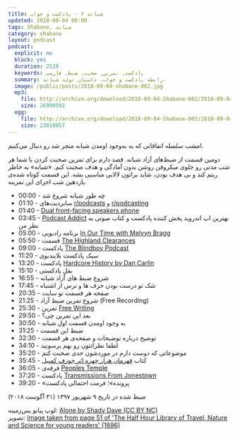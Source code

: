 ```yaml
---
title: شبانه ۲ - پادکست و خواب
updated: 2018-09-04 00:00
tags: Shabane, شبانه
category: shabane
layout: podcast
podcast:
  explicit: no
  block: yes
  duration: 2520
  keywords: پادکست, تمرین, صحبت, ضبط, فارسی
  summary: رابطه پادکست و خواب. داستان تولد شبانه.
  image: /public/posts/2018-09-04-shabane-002.jpg
  mp3:
    file: http://archive.org/download/2018-09-04-Shabane-002/2018-09-04-shabane-002.mp3
    size: 26990592
  ogg:
    file: http://archive.org/download/2018-09-04-Shabane-002/2018-09-04-shabane-002.ogg
    size: 23818857
---
```

امشب سلسله اتفاقاتی که به به‌وجود اومدن شبانه منجر شد رو دنبال می‌کنیم.

دومین قسمت از ضبط‌های آزاد شبانه. قصد دارم برای تمرین صحبت کردن با شما هر شب مدتی رو جلوی میکروفن روشن بدون آمادگی و هدف صحبت کنم. «شبانه» به خاطر ریتم کند و بی هدف بودن، شاید براتون لالایی مناسبی بشه. این قسمت کوتاه شده‌ی یازدهین شب اجرای این تمرینه.

* 00:00 - چه طور شبانه شروع شد
* 01:10 - سابردیت‌های [r/podcasts](https://reddit.com/r/podcasts) و [r/podcasting](https://reddit.com/r/podcasting)
* 01:40 - [Dual front-facing speakers phone](https://www.google.com/search?q=dual+front+facing+speakers+phone)
* 03:45 - [Podcast Addict](https://play.google.com/store/apps/details?id=com.bambuna.podcastaddict) بهترین اپ اندروید پخش کننده پادکست و کتاب صوتی به نظر من
* 05:00 - برنامه رادیویی [In Our Time with Melvyn Bragg](https://en.wikipedia.org/wiki/In_Our_Time_%28radio_series%29)
* 05:50 - قسمت [The Highland Clearances](https://www.bbc.co.uk/programmes/b09tc4tm)
* 09:00 - پادکست [The Blindboy Podcast](https://itunes.apple.com/us/podcast/the-blindboy-podcast/id1300577518)
* 11:20 - سبک پادکست بلایندبوی
* 13:20 - پادکست [Hardcore History by Dan Carlin](https://www.dancarlin.com/hardcore-history-series/)
* 15:10 - بقلِ پادکستی
* 16:55 - شروع ضبط های آزاد شبانه
* 17:45 - شک تو درست بودن حرف ها و ترس از اشتباه
* 20:35 - صفحه هر قسمت تو سایت
* 21:25 - شروع تمرین ضبط آزاد (Free Recording)
* 25:30 - تمرین [Free Writing](https://en.wikipedia.org/wiki/Free_writing)
* 29:50 - بعد این تمرین چی؟
* 30:50 - به وجود اومدن قسمت اول شبانه
* 31:25 - ضبط این قسمت
* 32:30 - توضیح درباره توضیحات و صفحه‌ی هر قسمت
* 34:10 - لطفا نظراتتون رو بهم برسونید
* 35:20 - موضوعاتی که دوست دارم در موردشون جدی صحبت کنم
* 35:45 - کتاب [قهرمان هزار چهره اثر جوزف کمپبل](https://www.goodreads.com/book/show/8329899)
* 36:05 - فرقه‌ی [Peoples Temple](https://en.wikipedia.org/wiki/Peoples_Temple)
* 37:20 - پادکست [Transmissions From Jonestown](https://itunes.apple.com/us/podcast/transmissions-from-jonestown/id1308803723)
* 39:20 - «پرونده»؛ فرمت احتمالی پادکست

ضبط شده در تاریخ ۹ شهریور ۱۳۹۷ (۳۱ آگوست ۲۰۱۸)


لوپ پیانو پس‌زمینه: [Alone by Shady Dave (CC BY NC)](https://freesound.org/people/ShadyDave/sounds/277447/)  
تصویر: [Image taken from page 51 of 'The Half Hour Library of Travel, Nature and Science for young readers' (1896)](https://www.flickr.com/photos/britishlibrary/11237194915/)
